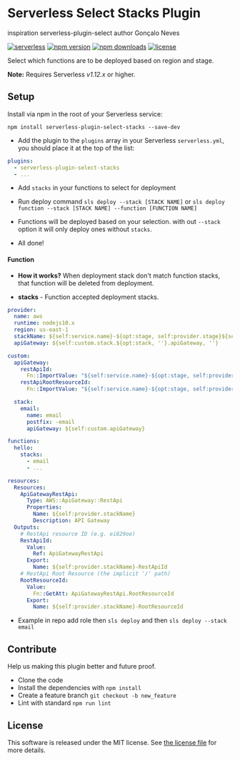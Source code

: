 # Serverless Select Stacks Plugin

inspiration serverless-plugin-select author Gonçalo Neves

[![serverless](http://public.serverless.com/badges/v3.svg)](http://www.serverless.com)
[![npm version](https://badge.fury.io/js/serverless-plugin-select-stacks.svg)](https://badge.fury.io/js/serverless-plugin-select)
[![npm downloads](https://img.shields.io/npm/dm/serverless-plugin-select-stacks.svg)](https://www.npmjs.com/package/serverless-plugin-select)
[![license](https://img.shields.io/npm/l/serverless-plugin-select-stacks.svg)](https://raw.githubusercontent.com/FidelLimited/serverless-plugin-select/master/LICENSE)

Select which functions are to be deployed based on region and stage.

**Note:** Requires Serverless _v1.12.x_ or higher.

## Setup

Install via npm in the root of your Serverless service:

```
npm install serverless-plugin-select-stacks --save-dev
```

- Add the plugin to the `plugins` array in your Serverless `serverless.yml`, you should place it at the top of the list:

```yml
plugins:
  - serverless-plugin-select-stacks
  - ...
```

- Add `stacks` in your functions to select for deployment

- Run deploy command `sls deploy --stack [STACK NAME]` or `sls deploy function --stack [STACK NAME] --function [FUNCTION NAME]`

- Functions will be deployed based on your selection. with out `--stack` option it will only deploy ones without `stacks`.

- All done!

#### Function

- **How it works?** When deployment stack don't match function stacks, that function will be deleted from deployment.

* **stacks** - Function accepted deployment stacks.

```yml
provider:
  name: aws
  runtime: nodejs10.x
  region: us-east-1
  stackName: ${self:service.name}-${opt:stage, self:provider.stage}${self:custom.stack.${opt:stack, ''}.postfix, ''}
  apiGateway: ${self:custom.stack.${opt:stack, ''}.apiGateway, ''}

custom:
  apiGateway:
    restApiId:
      Fn::ImportValue: "${self:service.name}-${opt:stage, self:provider.stage}-RestApiId"
    restApiRootResourceId:
      Fn::ImportValue: "${self:service.name}-${opt:stage, self:provider.stage}-RootResourceId"

  stack:
    email:
      name: email
      postfix: -email
      apiGateway: ${self:custom.apiGateway}

functions:
  hello:
    stacks:
      - email
      - ...

resources:
  Resources:
    ApiGatewayRestApi:
      Type: AWS::ApiGateway::RestApi
      Properties:
        Name: ${self:provider.stackName}
        Description: API Gateway
  Outputs:
    # RestApi resource ID (e.g. ei829oe)
    RestApiId:
      Value:
        Ref: ApiGatewayRestApi
      Export:
        Name: ${self:provider.stackName}-RestApiId
    # RestApi Root Resource (the implicit '/' path)
    RootResourceId:
      Value:
        Fn::GetAtt: ApiGatewayRestApi.RootResourceId
      Export:
        Name: ${self:provider.stackName}-RootResourceId
```

- Example in repo add role then `sls deploy` and then `sls deploy --stack email`

## Contribute

Help us making this plugin better and future proof.

- Clone the code
- Install the dependencies with `npm install`
- Create a feature branch `git checkout -b new_feature`
- Lint with standard `npm run lint`

## License

This software is released under the MIT license. See [the license file](LICENSE) for more details.
